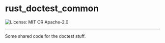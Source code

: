 <!-- sync-readme title [[ -->
# rust_doctest_common
<!-- sync-readme ]] -->

<!-- sync-readme badge [[ -->
![License: MIT OR Apache-2.0](https://img.shields.io/badge/license-MIT%20OR%20Apache--2.0-purple.svg?style=flat-sqare)
<!-- sync-readme ]] -->

---

<!-- sync-readme rustdoc [[ -->
Some shared code for the doctest stuff.
<!-- sync-readme ]] -->
